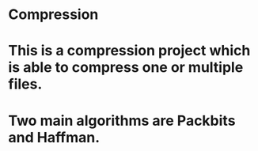 # Compression
# This is a compression project which is able to compress one or multiple files.  
# Two main algorithms are Packbits and Haffman.
